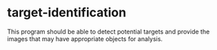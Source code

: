 target-identification
===============

This program should be able to detect potential targets and provide the images that may have appropriate objects for analysis.
